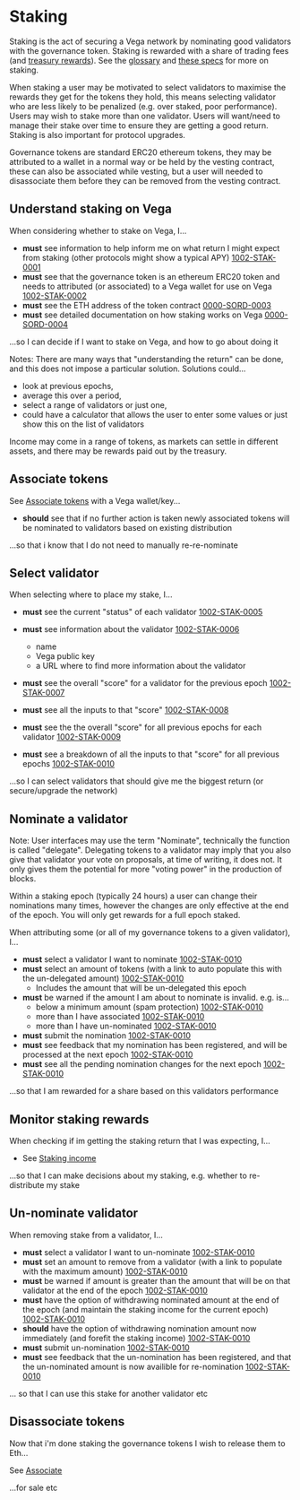 # Staking

Staking is the act of securing a Vega network by nominating good validators with the governance token. Staking is rewarded with a share of trading fees (and [treasury rewards](../0056-REWA-rewards_overview.md)). See the [glossary](../glossaries/staking-and-governance.md) and [these specs](../protocol#delegation-staking-and-rewards) for more on staking.

When staking a user may be motivated to select validators to maximise the rewards they get for the tokens they hold, this means selecting validator who are less likely to be penalized (e.g. over staked, poor performance). Users may wish to stake more than one validator. Users will want/need to manage their stake over time to ensure they are getting a good return. Staking is also important for protocol upgrades.

Governance tokens are standard ERC20 ethereum tokens, they may be attributed to a wallet in a normal way or be held by the vesting contract, these can also be associated while vesting, but a user will needed to disassociate them before they can be removed from the vesting contract.

## Understand staking on Vega
When considering whether to stake on Vega, I...

- **must** see information to help inform me on what return I might expect from staking (other protocols might show a typical APY) [1002-STAK-0001](#1002-STAK-0001 "1002-STAK-0001")
- **must** see that the governance token is an ethereum ERC20 token and needs to attributed (or associated) to a Vega wallet for use on Vega [1002-STAK-0002](#1002-STAK-0002 "1002-STAK-0002")  
- **must** see the ETH address of the token contract [0000-SORD-0003](#0000-SORD-0003 "0000-SORD-0003") 
- **must** see detailed documentation on how staking works on Vega [0000-SORD-0004](#0000-SORD-0004 "0000-SORD-0004") 

...so I can decide if I want to stake on Vega, and how to go about doing it

Notes: There are many ways that "understanding the return" can be done, and this does not impose a particular solution. Solutions could...
- look at previous epochs, 
- average this over a period, 
- select a range of validators or just one, 
- could have a calculator that allows the user to enter some values or just show this on the list of validators 
  
Income may come in a range of tokens, as markets can settle in different assets, and there may be rewards paid out by the treasury.

## Associate tokens
See [Associate tokens](./1000-ASSO-associate.md) with a Vega wallet/key...

- **should** see that if no further action is taken newly associated tokens will be nominated to validators based on existing distribution 

...so that i know that I do not need to manually re-re-nominate

## Select validator
When selecting where to place my stake, I...

- **must** see the current "status" of each validator [1002-STAK-0005](#1002-STAK-0005 "1002-STAK-0005")
- **must** see information about the validator [1002-STAK-0006](#1002-STAK-0006 "1002-STAK-0006")
  - name 
  - Vega public key
  - a URL where to find more information about the validator

- **must** see the overall "score" for a validator for the previous epoch [1002-STAK-0007](#1002-STAK-0007 "1002-STAK-0007")
- **must** see all the inputs to that "score" [1002-STAK-0008](#1002-STAK-0008 "1002-STAK-0008")

- **must** see the the overall "score" for all previous epochs for each validator [1002-STAK-0009](#1002-STAK-0009 "1002-STAK-0009")
- **must** see a breakdown of all the inputs to that "score" for all previous epochs [1002-STAK-0010](#1002-STAK-0010 "1002-STAK-0010")

...so I can select validators that should give me the biggest return (or secure/upgrade the network)

## Nominate a validator
Note: User interfaces may use the term "Nominate", technically the function is called "delegate". Delegating tokens to a validator may imply that you also give that validator your vote on proposals, at time of writing, it does not. It only gives them the potential for more "voting power" in the production of blocks.

Within a staking epoch (typically 24 hours) a user can change their nominations many times, however the changes are only effective at the end of the epoch. You will only get rewards for a full epoch staked.

When attributing some (or all of my governance tokens to a given validator), I...

- **must** select a validator I want to nominate [1002-STAK-0010](#1002-STAK-0010 "1002-STAK-0010")
- **must** select an amount of tokens (with a link to auto populate this with the un-delegated amount) [1002-STAK-0010](#1002-STAK-0010 "1002-STAK-0010")
  - Includes the amount that will be un-delegated this epoch 
- **must** be warned if the amount I am about to nominate is invalid. e.g. is... 
  - below a minimum amount (spam protection) [1002-STAK-0010](#1002-STAK-0010 "1002-STAK-0010")
  - more than I have associated [1002-STAK-0010](#1002-STAK-0010 "1002-STAK-0010")
  - more than I have un-nominated [1002-STAK-0010](#1002-STAK-0010 "1002-STAK-0010")
- **must** submit the nomination [1002-STAK-0010](#1002-STAK-0010 "1002-STAK-0010")
- **must** see feedback that my nomination has been registered, and will be processed at the next epoch [1002-STAK-0010](#1002-STAK-0010 "1002-STAK-0010")
- **must** see all the pending nomination changes for the next epoch [1002-STAK-0010](#1002-STAK-0010 "1002-STAK-0010")

...so that I am rewarded for a share based on this validators performance

## Monitor staking rewards
When checking if im getting the staking return that I was expecting, I... 

- See [Staking income](./1002-INCO-income.md)

...so that I can make decisions about my staking, e.g. whether to re-distribute my stake

## Un-nominate validator

When removing stake from a validator, I...

- **must** select a validator I want to un-nominate [1002-STAK-0010](#1002-STAK-0010 "1002-STAK-0010")
- **must** set an amount to remove from a validator (with a link to populate with the maximum amount) [1002-STAK-0010](#1002-STAK-0010 "1002-STAK-0010")
- **must** be warned if amount is greater than the amount that will be on that validator at the end of the epoch [1002-STAK-0010](#1002-STAK-0010 "1002-STAK-0010")
- **must** have the option of withdrawing nominated amount at the end of the epoch (and maintain the staking income for the current epoch) [1002-STAK-0010](#1002-STAK-0010 "1002-STAK-0010")
- **should** have the option of withdrawing nomination amount now immediately (and forefit the staking income) [1002-STAK-0010](#1002-STAK-0010 "1002-STAK-0010")
- **must** submit un-nomination [1002-STAK-0010](#1002-STAK-0010 "1002-STAK-0010")
- **must** see feedback that the un-nomination has been registered, and that the un-nominated amount is now availible for re-nomination [1002-STAK-0010](#1002-STAK-0010 "1002-STAK-0010")

... so that I can use this stake for another validator etc

## Disassociate tokens

Now that i'm done staking the governance tokens I wish to release them to Eth...

See [Associate](1000-ASSO-associate.md#disassociate)

...for sale etc